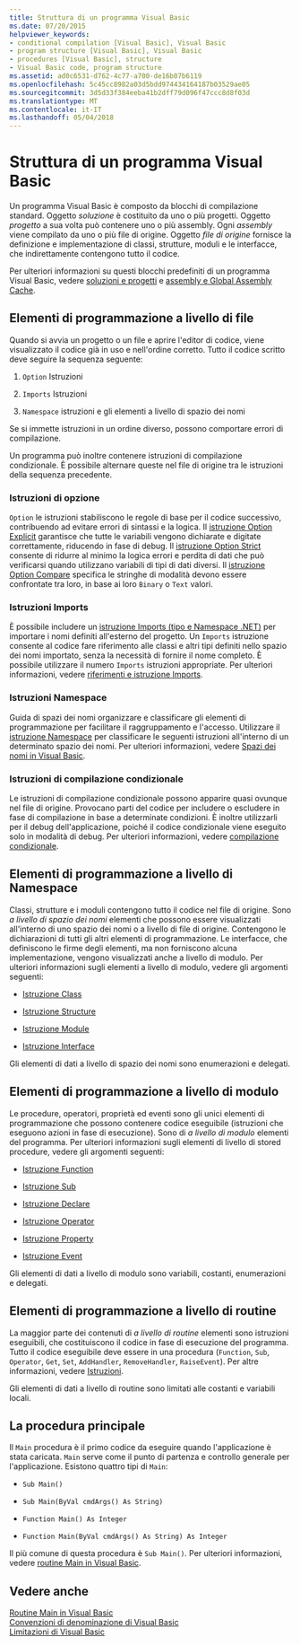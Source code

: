 ```yaml
---
title: Struttura di un programma Visual Basic
ms.date: 07/20/2015
helpviewer_keywords:
- conditional compilation [Visual Basic], Visual Basic
- program structure [Visual Basic], Visual Basic
- procedures [Visual Basic], structure
- Visual Basic code, program structure
ms.assetid: ad0c6531-d762-4c77-a700-de16b07b6119
ms.openlocfilehash: 5c45cc8982a03d5bdd974434164187b03529ae05
ms.sourcegitcommit: 3d5d33f384eeba41b2dff79d096f47ccc8d8f03d
ms.translationtype: MT
ms.contentlocale: it-IT
ms.lasthandoff: 05/04/2018
---
```

# <a name="structure-of-a-visual-basic-program"></a>Struttura di un programma Visual Basic
Un programma Visual Basic è composto da blocchi di compilazione standard. Oggetto *soluzione* è costituito da uno o più progetti. Oggetto *progetto* a sua volta può contenere uno o più assembly. Ogni *assembly* viene compilato da uno o più file di origine. Oggetto *file di origine* fornisce la definizione e implementazione di classi, strutture, moduli e le interfacce, che indirettamente contengono tutto il codice.  
  
 Per ulteriori informazioni su questi blocchi predefiniti di un programma Visual Basic, vedere [soluzioni e progetti](/visualstudio/ide/solutions-and-projects-in-visual-studio) e [assembly e Global Assembly Cache](../../../visual-basic/programming-guide/concepts/assemblies-gac/index.md).  
  
## <a name="file-level-programming-elements"></a>Elementi di programmazione a livello di file  
 Quando si avvia un progetto o un file e aprire l'editor di codice, viene visualizzato il codice già in uso e nell'ordine corretto. Tutto il codice scritto deve seguire la sequenza seguente:  
  
1.  `Option` Istruzioni  
  
2.  `Imports` Istruzioni  
  
3.  `Namespace` istruzioni e gli elementi a livello di spazio dei nomi  
  
 Se si immette istruzioni in un ordine diverso, possono comportare errori di compilazione.  
  
 Un programma può inoltre contenere istruzioni di compilazione condizionale. È possibile alternare queste nel file di origine tra le istruzioni della sequenza precedente.  
  
### <a name="option-statements"></a>Istruzioni di opzione  
 `Option` le istruzioni stabiliscono le regole di base per il codice successivo, contribuendo ad evitare errori di sintassi e la logica. Il [istruzione Option Explicit](../../../visual-basic/language-reference/statements/option-explicit-statement.md) garantisce che tutte le variabili vengono dichiarate e digitate correttamente, riducendo in fase di debug. Il [istruzione Option Strict](../../../visual-basic/language-reference/statements/option-strict-statement.md) consente di ridurre al minimo la logica errori e perdita di dati che può verificarsi quando utilizzano variabili di tipi di dati diversi. Il [istruzione Option Compare](../../../visual-basic/language-reference/statements/option-compare-statement.md) specifica le stringhe di modalità devono essere confrontate tra loro, in base ai loro `Binary` o `Text` valori.  
  
### <a name="imports-statements"></a>Istruzioni Imports  
 È possibile includere un [istruzione Imports (tipo e Namespace .NET)](../../../visual-basic/language-reference/statements/imports-statement-net-namespace-and-type.md) per importare i nomi definiti all'esterno del progetto. Un `Imports` istruzione consente al codice fare riferimento alle classi e altri tipi definiti nello spazio dei nomi importato, senza la necessità di fornire il nome completo. È possibile utilizzare il numero `Imports` istruzioni appropriate. Per ulteriori informazioni, vedere [riferimenti e istruzione Imports](../../../visual-basic/programming-guide/program-structure/references-and-the-imports-statement.md).  
  
### <a name="namespace-statements"></a>Istruzioni Namespace  
 Guida di spazi dei nomi organizzare e classificare gli elementi di programmazione per facilitare il raggruppamento e l'accesso. Utilizzare il [istruzione Namespace](../../../visual-basic/language-reference/statements/namespace-statement.md) per classificare le seguenti istruzioni all'interno di un determinato spazio dei nomi. Per ulteriori informazioni, vedere [Spazi dei nomi in Visual Basic](../../../visual-basic/programming-guide/program-structure/namespaces.md).  
  
### <a name="conditional-compilation-statements"></a>Istruzioni di compilazione condizionale  
 Le istruzioni di compilazione condizionale possono apparire quasi ovunque nel file di origine. Provocano parti del codice per includere o escludere in fase di compilazione in base a determinate condizioni. È inoltre utilizzarli per il debug dell'applicazione, poiché il codice condizionale viene eseguito solo in modalità di debug. Per ulteriori informazioni, vedere [compilazione condizionale](../../../visual-basic/programming-guide/program-structure/conditional-compilation.md).  
  
## <a name="namespace-level-programming-elements"></a>Elementi di programmazione a livello di Namespace  
 Classi, strutture e i moduli contengono tutto il codice nel file di origine. Sono *a livello di spazio dei nomi* elementi che possono essere visualizzati all'interno di uno spazio dei nomi o a livello di file di origine. Contengono le dichiarazioni di tutti gli altri elementi di programmazione. Le interfacce, che definiscono le firme degli elementi, ma non forniscono alcuna implementazione, vengono visualizzati anche a livello di modulo. Per ulteriori informazioni sugli elementi a livello di modulo, vedere gli argomenti seguenti:  
  
-   [Istruzione Class](../../../visual-basic/language-reference/statements/class-statement.md)  
  
-   [Istruzione Structure](../../../visual-basic/language-reference/statements/structure-statement.md)  
  
-   [Istruzione Module](../../../visual-basic/language-reference/statements/module-statement.md)  
  
-   [Istruzione Interface](../../../visual-basic/language-reference/statements/interface-statement.md)  
  
 Gli elementi di dati a livello di spazio dei nomi sono enumerazioni e delegati.  
  
## <a name="module-level-programming-elements"></a>Elementi di programmazione a livello di modulo  
 Le procedure, operatori, proprietà ed eventi sono gli unici elementi di programmazione che possono contenere codice eseguibile (istruzioni che eseguono azioni in fase di esecuzione). Sono di *a livello di modulo* elementi del programma. Per ulteriori informazioni sugli elementi di livello di stored procedure, vedere gli argomenti seguenti:  
  
-   [Istruzione Function](../../../visual-basic/language-reference/statements/function-statement.md)  
  
-   [Istruzione Sub](../../../visual-basic/language-reference/statements/sub-statement.md)  
  
-   [Istruzione Declare](../../../visual-basic/language-reference/statements/declare-statement.md)  
  
-   [Istruzione Operator](../../../visual-basic/language-reference/statements/operator-statement.md)  
  
-   [Istruzione Property](../../../visual-basic/language-reference/statements/property-statement.md)  
  
-   [Istruzione Event](../../../visual-basic/language-reference/statements/event-statement.md)  
  
 Gli elementi di dati a livello di modulo sono variabili, costanti, enumerazioni e delegati.  
  
## <a name="procedure-level-programming-elements"></a>Elementi di programmazione a livello di routine  
 La maggior parte dei contenuti di *a livello di routine* elementi sono istruzioni eseguibili, che costituiscono il codice in fase di esecuzione del programma. Tutto il codice eseguibile deve essere in una procedura (`Function`, `Sub`, `Operator`, `Get`, `Set`, `AddHandler`, `RemoveHandler`, `RaiseEvent`). Per altre informazioni, vedere [Istruzioni](../../../visual-basic/programming-guide/language-features/statements.md).  
  
 Gli elementi di dati a livello di routine sono limitati alle costanti e variabili locali.  
  
## <a name="the-main-procedure"></a>La procedura principale  
 Il `Main` procedura è il primo codice da eseguire quando l'applicazione è stata caricata. `Main` serve come il punto di partenza e controllo generale per l'applicazione. Esistono quattro tipi di `Main`:  
  
-   `Sub Main()`  
  
-   `Sub Main(ByVal cmdArgs() As String)`  
  
-   `Function Main() As Integer`  
  
-   `Function Main(ByVal cmdArgs() As String) As Integer`  
  
 Il più comune di questa procedura è `Sub Main()`. Per ulteriori informazioni, vedere [routine Main in Visual Basic](../../../visual-basic/programming-guide/program-structure/main-procedure.md).  
  
## <a name="see-also"></a>Vedere anche  
 [Routine Main in Visual Basic](../../../visual-basic/programming-guide/program-structure/main-procedure.md)  
 [Convenzioni di denominazione di Visual Basic](../../../visual-basic/programming-guide/program-structure/naming-conventions.md)  
 [Limitazioni di Visual Basic](../../../visual-basic/programming-guide/program-structure/limitations.md)
